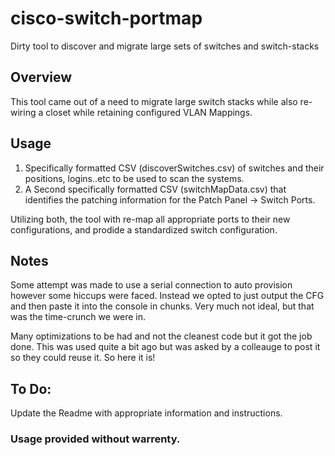 # cisco-switch-portmap
Dirty tool to discover and migrate large sets of switches and switch-stacks

## Overview

This tool came out of a need to migrate large switch stacks while also re-wiring a closet while retaining configured VLAN Mappings.

## Usage

1. Specifically formatted CSV (discoverSwitches.csv) of switches and their positions, logins..etc to be used to scan the systems.
2. A Second specifically formatted CSV (switchMapData.csv) that identifies the patching information for the Patch Panel -> Switch Ports.

Utilizing both, the tool with re-map all appropriate ports to their new configurations, and prodide a standardized switch configuration.


## Notes

Some attempt was made to use a serial connection to auto provision however some hiccups were faced.  Instead we opted to just output the CFG and then paste it into the console in chunks. Very much not ideal, but that was the time-crunch we were in.

Many optimizations to be had and not the cleanest code but it got the job done.  This was used quite a bit ago but was asked by a colleauge to post it so they could reuse it.  So here it is!


## To Do:

Update the Readme with appropriate information and instructions.

### Usage provided without warrenty.

